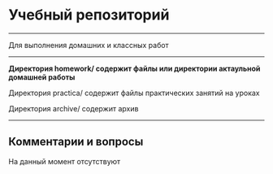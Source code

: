 # Учебный репозиторий
____
Для выполнения домашних и классных работ
  
____
**Директория homework/ содержит файлы или директории актаульной домашней работы**

Директория practica/ содержит файлы практических занятий на уроках

Директория archive/ содержит архив

____
## Комментарии и вопросы

На данный момент отсутствуют
